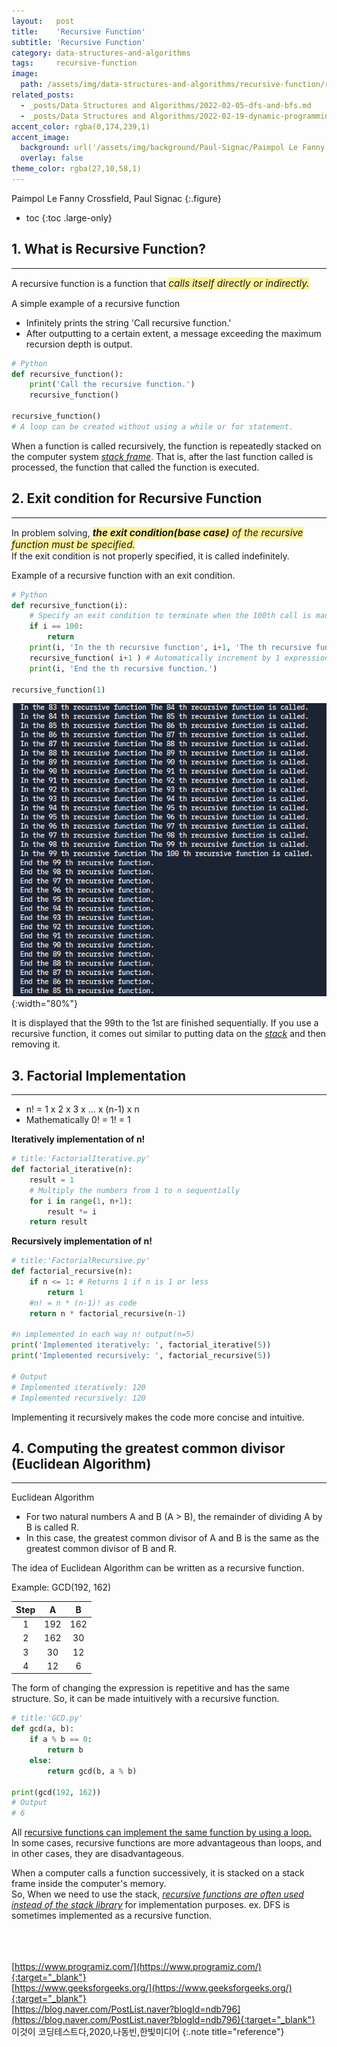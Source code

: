 ```yaml
---
layout:   post
title:    'Recursive Function'
subtitle: 'Recursive Function'
category: data-structures-and-algorithms
tags:     recursive-function
image: 
  path: /assets/img/data-structures-and-algorithms/recursive-function/recursive-function_main.png
related_posts: 
  - _posts/Data Structures and Algorithms/2022-02-05-dfs-and-bfs.md
  - _posts/Data Structures and Algorithms/2022-02-19-dynamic-programming.md
accent_color: rgba(0,174,239,1)
accent_image: 
  background: url('/assets/img/background/Paul-Signac/Paimpol Le Fanny Crossfield, Paul Signac.jpg') center/cover 
  overlay: false
theme_color: rgba(27,10,58,1)
---
```

Paimpol Le Fanny Crossfield, Paul Signac
{:.figure}

* toc
{:toc .large-only}

## 1. What is Recursive Function?
---

A recursive function is a function that <span style='background-color:#fff39b; font-size:1.1em'>*calls itself directly or indirectly.*</span>

A simple example of a recursive function
- Infinitely prints the string 'Call recursive function.'
- After outputting to a certain extent, a message exceeding the maximum recursion depth is output.

~~~py
# Python
def recursive_function(): 
    print('Call the recursive function.') 
    recursive_function() 

recursive_function() 
# A loop can be created without using a while or for statement.
~~~

When a function is called recursively, the function is repeatedly stacked on the computer system *<u>stack frame</u>*. That is, after the last function called is processed, the function that called the function is executed.

## 2. Exit condition for Recursive Function
---

In problem solving, <span style='background-color:#fff39b; font-size:1.1em'>***the exit condition(base case)** of the recursive function must be specified.*</span><br>
If the exit condition is not properly specified, it is called indefinitely.

Example of a recursive function with an exit condition.
~~~py
# Python
def recursive_function(i):
    # Specify an exit condition to terminate when the 100th call is made
    if i == 100: 
        return
    print(i, 'In the th recursive function', i+1, 'The th recursive function is called.')
    recursive_function( i+1 ) # Automatically increment by 1 expression.
    print(i, 'End the th recursive function.')

recursive_function(1)
~~~

![Recursive Function](/assets/img/data-structures-and-algorithms/recursive-function/recursive-function_0.png)
{:width="80%"}

It is displayed that the 99th to the 1st are finished sequentially.
If you use a recursive function, it comes out similar to putting data on the *<u>stack</u>* and then removing it.


## 3. Factorial Implementation 
---

* n! = 1 x 2 x 3 x ... x (n-1) x n
* Mathematically 0! = 1! = 1

**Iteratively implementation of n!**
~~~py
# title:'FactorialIterative.py'
def factorial_iterative(n):
    result = 1
    # Multiply the numbers from 1 to n sequentially
    for i in range(1, n+1):
        result *= i
    return result
~~~

**Recursively implementation of n!**
~~~py
# title:'FactorialRecursive.py'
def factorial_recursive(n):
    if n <= 1: # Returns 1 if n is 1 or less
        return 1
    #n! = n * (n-1)! as code
    return n * factorial_recursive(n-1)

#n implemented in each way n! output(n=5)
print('Implemented iteratively: ', factorial_iterative(5))
print('Implemented recursively: ', factorial_recursive(5))

# Output
# Implemented iteratively: 120
# Implemented recursively: 120
~~~

Implementing it recursively makes the code more concise and intuitive.

## 4. Computing the greatest common divisor (Euclidean Algorithm)
---

Euclidean Algorithm
- For two natural numbers A and B (A > B), the remainder of dividing A by B is called R.
- In this case, the greatest common divisor of A and B is the same as the greatest common divisor of B and R.

The idea of Euclidean Algorithm can be written as a recursive function.

Example: GCD(192, 162)

| Step |  A  |  B  |
|:----:|:---:|:---:|
|   1  | 192 | 162 |
|   2  | 162 |  30 |
|   3  |  30 |  12 |
|   4  |  12 |  6  |

The form of changing the expression is repetitive and has the same structure. So, it can be made intuitively with a recursive function.

~~~py
# title:'GCD.py'
def gcd(a, b):
    if a % b == 0:
        return b
    else:
        return gcd(b, a % b)

print(gcd(192, 162))
# Output
# 6
~~~

All <u>recursive functions can implement the same function by using a loop.</u> <br>
In some cases, recursive functions are more advantageous than loops, and in other cases, they are disadvantageous.

When a computer calls a function successively, it is stacked on a stack frame inside the computer's memory. <br>
So, When we need to use the stack, *<u>recursive functions are often used instead of the stack library</u>* for implementation purposes.
 ex. DFS is sometimes implemented as a recursive function.
<br>
<br>
<br>
<br>


[https://www.programiz.com/](https://www.programiz.com/){:target="_blank"}<br>
[https://www.geeksforgeeks.org/](https://www.geeksforgeeks.org/){:target="_blank"}<br>
[https://blog.naver.com/PostList.naver?blogId=ndb796](https://blog.naver.com/PostList.naver?blogId=ndb796){:target="_blank"}<br>
이것이 코딩테스트다,2020,나동빈,한빛미디어
{:.note title="reference"}